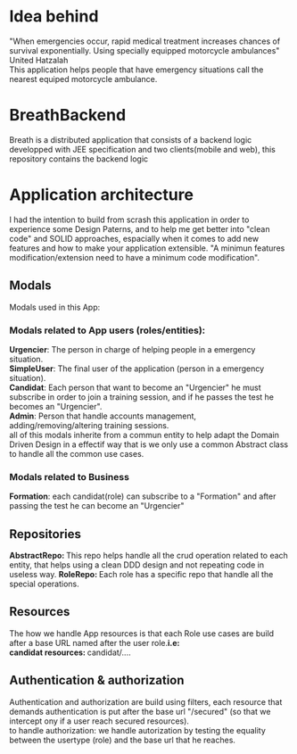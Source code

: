 # Idea behind
"When emergencies occur, rapid medical treatment increases chances of survival exponentially. Using specially equipped motorcycle ambulances" United Hatzalah <br/>
This application helps people that have emergency situations call the nearest equiped motorcycle ambulance.
# BreathBackend
Breath is a distributed application that consists of a backend logic developped with JEE specification and two clients(mobile and web), this repository contains the backend logic
# Application architecture
I had the intention to build from scrash this application in order to experience some Design Paterns, and to help me get better into "clean code" and SOLID approaches, espacially when it comes to add new features and how to make your application extensible. "A minimun features modification/extension need to have a minimum code modification".
## Modals
Modals used in this App:
### Modals related to App users (roles/entities):
<strong>Urgencier</strong>: The person in charge of helping people in a emergency situation. <br/>
<strong>SimpleUser</strong>: The final user of the application (person in a emergency situation). <br/>
<strong>Candidat</strong>: Each person that want to become an "Urgencier" he must subscribe in order to join a training session, and if he passes the test he becomes an "Urgencier". <br/>
<strong>Admin</strong>: Person that handle accounts management, adding/removing/altering training sessions.<br/>
all of this modals inherite from a commun entity to help adapt the Domain Driven Design in a effectif way that is we only use a common Abstract class to handle all the common use cases.
### Modals related to Business
<strong>Formation</strong>: each candidat(role) can subscribe to a "Formation" and after passing the test he can become an "Urgencier"
## Repositories
<strong>AbstractRepo: </strong>This repo helps handle all the crud operation related to each entity, that helps using a clean DDD design and not repeating code in useless way.
<strong>RoleRepo: </strong>Each role has a specific repo that handle all the special operations.
## Resources
The how we handle App resources is that each Role use cases are build after a base URL named after the user role.<strong>i.e:</strong><br/>
<strong>candidat resources: </strong> candidat/....
## Authentication & authorization
Authentication and authorization are build using filters, each resource that demands authentication is put after the base url "/secured" (so that we intercept ony if a user reach secured resources).<br/>
to handle authorization: we handle autorization by testing the equality between the usertype (role) and the base url that he reaches.
